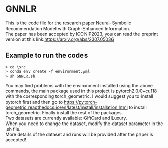 # GNNLR
This is the code file for the research paper Neural-Symbolic Recommendation Model with
Graph-Enhanced Information.  
The paper has been accepted by ICONIP2023, you can read the preprint version at this link:https://arxiv.org/abs/2307.05036  
## Example to run the codes
```
> cd \src  
> conda env create -f environment.yml
> sh GNNLR.sh  
```
You may find problems with the environment installed using the above commands, the main package used in this project is pytorch2.0.0+cu118 with the corresponding torch_geometric. I would suggest you to install pytorch first and then go to https://pytorch-geometric.readthedocs.io/en/latest/install/installation.html to install torch_geometric. Finally install the rest of the packages.  
Two datasets are currently available: GiftCard and Luxury.  
When you need to change the dataset, modify the dataset parameter in the .sh file.  
More details of the dataset and runs will be provided after the paper is accepted!


